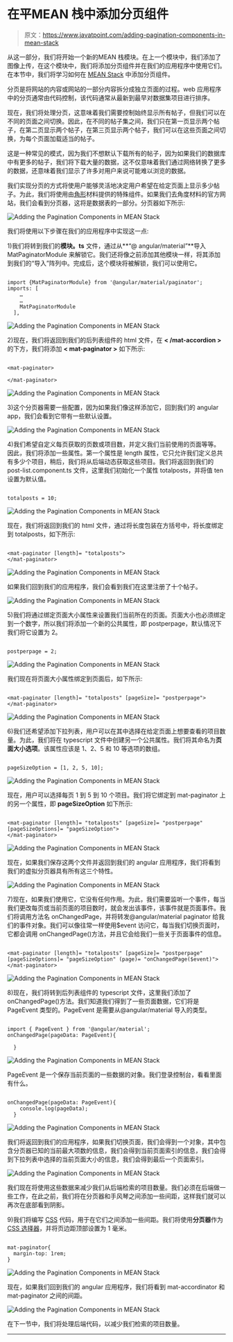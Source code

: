 # 在平MEAN 栈中添加分页组件

> 原文：<https://www.javatpoint.com/adding-pagination-components-in-mean-stack>

从这一部分，我们将开始一个新的MEAN 栈模块。在上一个模块中，我们添加了图像上传，在这个模块中，我们将添加分页组件并在我们的应用程序中使用它们。在本节中，我们将学习如何在 [MEAN Stack](https://www.javatpoint.com/mean-stack) 中添加分页组件。

分页是将网站的内容或网站的一部分内容拆分成独立页面的过程。web 应用程序中的分页通常由代码控制，该代码通常从最新到最早对数据集项目进行排序。

现在，我们将处理分页，这意味着我们需要控制始终显示所有帖子，但我们可以在不同的页面之间切换。因此，在不同的帖子集之间，我们只在第一页显示两个帖子，在第二页显示两个帖子，在第三页显示两个帖子，我们可以在这些页面之间切换，为每个页面加载适当的帖子。

这是一种常见的模式，因为我们不想默认下载所有的帖子，因为如果我们的数据库中有更多的帖子，我们将下载大量的数据，这不仅意味着我们通过网络转换了更多的数据，还意味着我们显示了许多对用户来说可能难以浏览的数据。

我们实现分页的方式将使用户能够灵活地决定用户希望在给定页面上显示多少帖子。为此，我们将使用由[角形](https://www.javatpoint.com/angularjs-tutorial)材料提供的特殊组件。如果我们去角度材料的官方网站，我们会看到分页器，这将是数据表的一部分。分页器如下所示:

![Adding the Pagination Components in MEAN Stack](img/4527c940aea265a4cf20ab9bb5d6e244.png)

我们将使用以下步骤在我们的应用程序中实现这一点:

1)我们将转到我们的**模块。ts** 文件，通过从**“@ angular/material”**导入 MatPaginatorModule 来解锁它。我们还将像之前添加其他模块一样，将其添加到我们的“导入”阵列中。完成后，这个模块将被解锁，我们可以使用它。

```

import {MatPaginatorModule} from '@angular/material/paginator';
imports: [
    …
    …
    MatPaginatorModule
  ],

```

![Adding the Pagination Components in MEAN Stack](img/b51820625e9303c23753e0acfdf29ed5.png)

2)现在，我们将返回到我们的后列表组件的 html 文件，在 **< /mat-accordion >** 的下方，我们将添加 **< mat-paginator >** 如下所示:

```

<mat-paginator>

</mat-paginator>

```

![Adding the Pagination Components in MEAN Stack](img/7428351c632d27a6181b02d24b953ebc.png)

3)这个分页器需要一些配置，因为如果我们像这样添加它，回到我们的 angular app，我们会看到它带有一些默认设置。

![Adding the Pagination Components in MEAN Stack](img/006e9e986cc3861cb0213e165336df6f.png)

4)我们希望自定义每页获取的页数或项目数，并定义我们当前使用的页面等等。因此，我们将添加一些属性。第一个属性是 length 属性，它只允许我们定义总共有多少个项目，稍后，我们将从后端动态获取这些项目。我们将返回到我们的 post-list.component.ts 文件，这里我们初始化一个属性 totalposts，并将值 ten 设置为默认值。

```

totalposts = 10;

```

![Adding the Pagination Components in MEAN Stack](img/3e77787d8f57b330db1587ea488108af.png)

现在，我们将返回到我们的 html 文件，通过将长度包装在方括号中，将长度绑定到 totalposts，如下所示:

```

<mat-paginator [length]= "totalposts">
</mat-paginator>

```

![Adding the Pagination Components in MEAN Stack](img/c0369f431673611aa8f344186fd295c9.png)

如果我们回到我们的应用程序，我们会看到我们在这里注册了十个帖子。

![Adding the Pagination Components in MEAN Stack](img/860b3c656ae4b31ff602bfd29f256a3e.png)

5)我们将通过绑定页面大小属性来设置我们当前所在的页面。页面大小也必须绑定到一个数字，所以我们将添加一个新的公共属性，即 postperpage，默认情况下我们将它设置为 2。

```

postperpage = 2;

```

![Adding the Pagination Components in MEAN Stack](img/fe15ed23a9439ace81e1231d5cb1fa5f.png)

我们现在将页面大小属性绑定到页面后，如下所示:

```

<mat-paginator [length]= "totalposts" [pageSize]= "postperpage">
</mat-paginator>

```

![Adding the Pagination Components in MEAN Stack](img/582aee77e0d91392f00d301e98221590.png)

6)我们还希望添加下拉列表，用户可以在其中选择在给定页面上想要查看的项目数量。为此，我们将在 typescript 文件中创建另一个公共属性。我们将其命名为**页面大小选项**。该属性应该是 1、2、5 和 10 等选项的数组。

```

pageSizeOption = [1, 2, 5, 10];

```

![Adding the Pagination Components in MEAN Stack](img/e891a0b574de009b52828e9731bc779e.png)

现在，用户可以选择每页 1 到 5 到 10 个项目。我们将它绑定到 mat-paginator 上的另一个属性，即 **pageSizeOption** 如下所示:

```

<mat-paginator [length]= "totalposts" [pageSize]= "postperpage" [pageSizeOptions]= "pageSizeOption">
</mat-paginator>

```

![Adding the Pagination Components in MEAN Stack](img/4fabbc18112a355ea26713ca6748742d.png)

现在，如果我们保存这两个文件并返回到我们的 angular 应用程序，我们将看到我们的虚拟分页器具有所有这三个特性。

![Adding the Pagination Components in MEAN Stack](img/6260dea7f736987e2f51cad6c65e67b4.png)

7)现在，如果我们使用它，它没有任何作用。为此，我们需要监听一个事件，每当我们更改每页或当前页面的项目数时，就会发出该事件，该事件就是页面事件。我们将调用方法名 onChangedPage，并将转发@angular/material paginator 给我们的事件对象。我们可以像往常一样使用$event 访问它，每当我们切换页面时，它都会调用 onChangedPage()方法，并且它会给我们一些关于页面事件的信息。

```

<mat-paginator [length]= "totalposts" [pageSize]= "postperpage"
[pageSizeOptions]= "pageSizeOption" (page)= "onChangedPage($event)">
</mat-paginator>

```

![Adding the Pagination Components in MEAN Stack](img/4953bae4cf8dae75125959014b85c200.png)

8)现在，我们将转到后列表组件的 typescript 文件，这里我们添加了 onChangedPage()方法。我们知道我们得到了一些页面数据，它们将是 PageEvent 类型的。PageEvent 是需要从@angular/material 导入的类型。

```

import { PageEvent } from '@angular/material';
onChangedPage(pageData: PageEvent){

  }

```

![Adding the Pagination Components in MEAN Stack](img/b0b0e7d30f8cbdaf45d753a458a0b91f.png)

PageEvent 是一个保存当前页面的一些数据的对象。我们登录控制台，看看里面有什么。

```

onChangedPage(pageData: PageEvent){
    console.log(pageData);
  }

```

![Adding the Pagination Components in MEAN Stack](img/47712c98cbd212b2168cfd87dde3dedf.png)

我们将返回到我们的应用程序，如果我们切换页面，我们会得到一个对象，其中包含分页器已知的当前最大项数的信息，我们会得到当前页面索引的信息，我们会得到下拉列表中选择的当前页面大小的信息，我们会得到最后一个页面索引。

![Adding the Pagination Components in MEAN Stack](img/bde802bd633405141553c03e174383df.png)

我们现在将使用这些数据来减少我们从后端检索的项目数量。我们必须在后端做一些工作，在此之前，我们将在分页器和手风琴之间添加一些间距，这样我们就可以再次在底部看到阴影。

9)我们将编写 [CSS](https://www.javatpoint.com/css-tutorial) 代码，用于在它们之间添加一些间距。我们将使用**分页器**作为 [CSS 选择器](https://www.javatpoint.com/css-selector)，并将页边距顶部设置为 1 毫米。

```

mat-paginator{
  margin-top: 1rem;
}

```

![Adding the Pagination Components in MEAN Stack](img/f27c8772c5354a6da564e0a52a83c465.png)

现在，如果我们回到我们的 angular 应用程序，我们将看到 mat-accordinator 和 mat-paginator 之间的间距。

![Adding the Pagination Components in MEAN Stack](img/108d565d0bdb0ec698acd136407463f2.png)

在下一节中，我们将处理后端代码，以减少我们检索的项目数量。

* * *